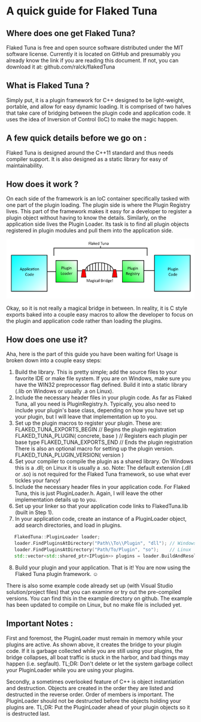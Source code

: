 # A quick guide for Flaked Tuna #

## Where does one get Flaked Tuna? ##
Flaked Tuna is free and open source software distributed under the MIT software license.  Currently it is located on GitHub and presumably you already know the link if you are reading this document.  If not, you can download it at: github.com/ralck/flakedTuna

## What is Flaked Tuna ? ##
Simply put, it is a plugin framework for C++ designed to be light-weight, portable, and allow for easy dynamic loading.  It is comprised of two halves that take care of bridging between the plugin code and application code.  It uses the idea of Inversion of Control (IoC) to make the magic happen.

## A few quick details before we go on : ##
Flaked Tuna is designed around the C++11 standard and thus needs compiler support.  It is also designed as a static library for easy of maintainability.

## How does it work ? ##
On each side of the framework is an IoC container specifically tasked with one part of the plugin loading.  The plugin side is where the Plugin Registry lives.  This part of the framework makes it easy for a developer to register a plugin object without having to know the details.  Similarly, on the application side lives the Plugin Loader.  Its task is to find all plugin objects registered in plugin modules and pull them into the application side.

![Bridge](./docs/bridge.png)

Okay, so it is not really a magical bridge in between.  In reality, it is C style exports baked into a couple easy macros to allow the developer to focus on the plugin and application code rather than loading the plugins.

## How does one use it? ##
Aha, here is the part of this guide you have been waiting for!  Usage is broken down into a couple easy steps:
 1.	Build the library.  This is pretty simple; add the source files to your favorite IDE or make file system. If you are on Windows, make sure you have the WIN32 preprocessor flag defined.  Build it into a static library (.lib on Windows or usually .a on Linux).
 2.	Include the necessary header files in your plugin code.  As far as Flaked Tuna, all you need is PluginRegistry.h.  Typically, you also need to include your plugin's base class, depending on how you have set up your plugin, but I will leave that implementation up to you.
 3.	Set up the plugin macros to register your plugin.  These are:
	FLAKED_TUNA_EXPORTS_BEGIN			// Begins the plugin registration
	FLAKED_TUNA_PLUGIN( concrete, base )	// Registers each plugin per base type
	FLAKED_TUNA_EXPORTS_END			// Ends the plugin registration
   There is also an optional macro for setting up the plugin version.
	FLAKED_TUNA_PLUGIN_VERSION( version )
 4.	Set your compiler to compile the plugin as a shared library.  On Windows this is a .dll; on Linux it is usually a .so.
Note: The default extension (.dll or .so) is not required for the Flaked Tuna framework, so use what ever tickles your fancy!
 5.	Include the necessary header files in your application code.  For Flaked Tuna, this is just PluginLoader.h.  Again, I will leave the other implementation details up to you.
 6.	Set up your linker so that your application code links to FlakedTuna.lib (built in Step 1).
 7.	In your application code, create an instance of a PluginLoader object, add search directories, and load in plugins.

 ```cpp
	FlakedTuna::PluginLoader loader;
	loader.FindPluginsAtDirectory("Path\\To\\Plugin", "dll"); // Windows
	loader.FindPluginsAtDirectory("Path/To/Plugin", "so");    // Linux
	std::vector<std::shared_ptr<IPlugin>> plugins = loader.BuildAndResolvePlugin<IPlugin>();
 ```
 8.	Build your plugin and your application.  That is it!  You are now using the Flaked Tuna plugin framework. ☺

There is also some example code already set up (with Visual Studio solution/project files) that you can examine or try out the pre-compiled versions.  You can find this in the example directory on github.  The example has been updated to compile on Linux, but no make file is included yet.

## Important Notes : ##
First and foremost, the PluginLoader must remain in memory while your plugins are active.  As shown above, it creates the bridge to your plugin code.  If it is garbage collected while you are still using your plugins, the bridge collapses, all boat traffic is stuck in the harbor, and bad things may happen (i.e. segfault).  TL;DR: Don't delete or let the system garbage collect your PluginLoader while you are using your plugins.

Secondly, a sometimes overlooked feature of C++ is object instantiation and destruction.  Objects are created in the order they are listed and destructed in the reverse order.  Order of members is important.  The PluginLoader should not be destructed before the objects holding your plugins are.  TL;DR: Put the PluginLoader ahead of your plugin objects so it is destructed last.
